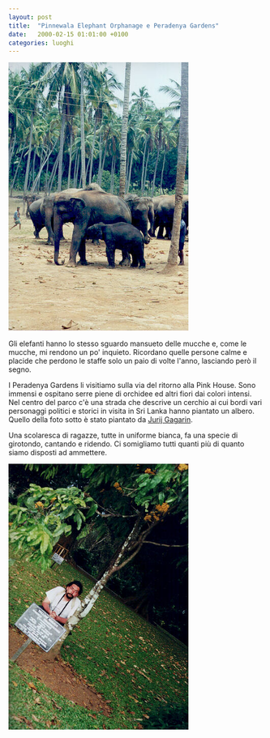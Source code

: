 ```yaml
---
layout: post
title:  "Pinnewala Elephant Orphanage e Peradenya Gardens"
date:   2000-02-15 01:01:00 +0100
categories: luoghi
---
```


![Elefanti al Pinnewala Elephant Orphanage](/uploads/2008/07/cucciolo.jpg "Elefanti al Pinnewala Elephant Orphanage")

Gli elefanti hanno lo stesso sguardo mansueto delle mucche e, come le mucche, mi rendono un po' inquieto.
Ricordano quelle persone calme e placide che perdono le staffe solo un paio di volte l'anno, lasciando però il segno.

I Peradenya Gardens li visitiamo sulla via del ritorno alla Pink House. Sono immensi e ospitano serre piene di orchidee ed altri fiori dai colori intensi.
Nel centro del parco c'è una strada che descrive un cerchio ai cui bordi vari personaggi politici e storici in visita in Sri Lanka hanno piantato un albero.
Quello della foto sotto è stato piantato da [Jurij Gagarin](http://it.wikipedia.org/wiki/Jurij_Gagarin).

Una scolaresca di ragazze, tutte in uniforme bianca, fa una specie di girotondo, cantando e ridendo. Ci somigliamo tutti quanti più di quanto siamo disposti ad ammettere.

![Peradenya Gardens](/uploads/2008/07/jurij.jpg "Peradenya Gardens")
